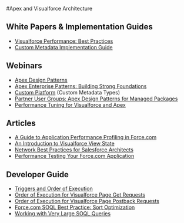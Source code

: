 #Apex and Visualforce Architecture

## White Papers & Implementation Guides
* [Visualforce Performance: Best Practices](https://resources.docs.salesforce.com/sfdc/pdf/salesforce_visualforce_best_practices.pdf)
* [Custom Metadata Implementation Guide](http://resources.docs.salesforce.com/200/9/en-us/sfdc/pdf/custom_metadata_types_impl_guide.pdf)

## Webinars
* [Apex Design Patterns](https://www.youtube.com/watch?v=tsa8Z2S1Agc)
* [Apex Enterprise Patterns: Building Strong Foundations](https://www.youtube.com/watch?v=qlq46AEAlLI)
* [Custom Platform](http://dreamforce.vidyard.com/watch/Wzzbh7ebd1PgNRBllkwQ8g) (Custom Metadata Types)
* [Partner User Groups: Apex Design Patterns for Managed Packages](https://www.youtube.com/watch?v=2o_QT4BXjsY)
* [Performance Tuning for Visualforce and Apex](https://www.youtube.com/watch?v=aYMY2VES2bY)

## Articles

* [A Guide to Application Performance Profiling in Force.com](https://developer.salesforce.com/page/A_Guide_to_Application_Performance_Profiling_in_Force.com)
* [An Introduction to Visualforce View State](https://developer.salesforce.com/page/An_Introduction_to_Visualforce_View_State)
* [Network Best Practices for Salesforce Architects](https://developer.salesforce.com/page/Network_Best_Practices_for_Salesforce_Architects)
* [Performance Testing Your Force.com Application](https://developer.salesforce.com/blogs/engineering/2013/09/performance-testing-force-com-application.html)

## Developer Guide
* [Triggers and Order of Execution](http://www.salesforce.com/us/developer/docs/apexcode/Content/apex_triggers_order_of_execution.htm)
* [Order of Execution for Visualforce Page Get Requests](https://developer.salesforce.com/docs/atlas.en-us.pages.meta/pages/pages_controller_get_request.htm)
* [Order of Execution for Visualforce Page Postback Requests](https://developer.salesforce.com/docs/atlas.en-us.pages.meta/pages/pages_controller_postback_request.htm)
* [Force.com SOQL Best Practice: Sort Optimization](https://developer.salesforce.com/blogs/engineering/2014/03/force-com-soql-best-practice-sort-optimization.html)
* [Working with Very Large SOQL Queries](http://www.salesforce.com/us/developer/docs/apexcode/Content/langCon_apex_SOQL_VLSQ.htm)

